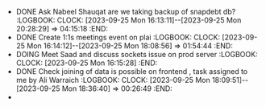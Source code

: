- DONE Ask Nabeel Shauqat are we taking backup of snapdebt db?
  :LOGBOOK:
  CLOCK: [2023-09-25 Mon 16:13:11]--[2023-09-25 Mon 20:28:29] =>  04:15:18
  :END:
- DONE Create 1:1s meetings event on plai
  :LOGBOOK:
  CLOCK: [2023-09-25 Mon 16:14:12]--[2023-09-25 Mon 18:08:56] =>  01:54:44
  :END:
- DOING Meet Saad and discuss sockets issue on prod server
  :LOGBOOK:
  CLOCK: [2023-09-25 Mon 16:15:28]
  :END:
- DONE Check joining of data is possible on frontend , task assigned to me by Ali Warraich
  :LOGBOOK:
  CLOCK: [2023-09-25 Mon 18:09:51]--[2023-09-25 Mon 18:36:40] =>  00:26:49
  :END:
-